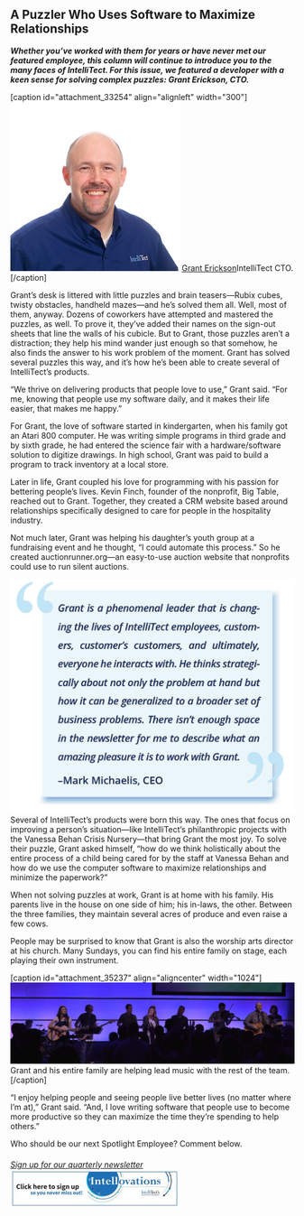 
## A Puzzler Who Uses Software to Maximize Relationships

**_Whether you’ve worked with them for years or have never met our featured employee, this column will continue to introduce you to the many faces of IntelliTect. For this issue, we featured a developer with a keen sense for solving complex puzzles: Grant Erickson, CTO._**

\[caption id="attachment\_33254" align="alignleft" width="300"\]![](https://raw.githubusercontent.com/worseTyler/MarkdownBlogs/main/2019/05/employee-spotlight-grant-erickson/images/Grant-SWR.jpg) [Grant Erickson](/grant-erickson/)IntelliTect CTO.\[/caption\]

Grant’s desk is littered with little puzzles and brain teasers—Rubix cubes, twisty obstacles, handheld mazes—and he’s solved them all. Well, most of them, anyway. Dozens of coworkers have attempted and mastered the puzzles, as well. To prove it, they’ve added their names on the sign-out sheets that line the walls of his cubicle. But to Grant, those puzzles aren’t a distraction; they help his mind wander just enough so that somehow, he also finds the answer to his work problem of the moment. Grant has solved several puzzles this way, and it’s how he’s been able to create several of IntelliTect’s products.

“We thrive on delivering products that people love to use,” Grant said. “For me, knowing that people use my software daily, and it makes their life easier, that makes me happy.”

For Grant, the love of software started in kindergarten, when his family got an Atari 800 computer. He was writing simple programs in third grade and by sixth grade, he had entered the science fair with a hardware/software solution to digitize drawings. In high school, Grant was paid to build a program to track inventory at a local store.

Later in life, Grant coupled his love for programming with his passion for bettering people’s lives. Kevin Finch, founder of the nonprofit, Big Table, reached out to Grant. Together, they created a CRM website based around relationships specifically designed to care for people in the hospitality industry.

Not much later, Grant was helping his daughter’s youth group at a fundraising event and he thought, “I could automate this process.” So he created auctionrunner.org—an easy-to-use auction website that nonprofits could use to run silent auctions.

![](https://raw.githubusercontent.com/worseTyler/MarkdownBlogs/main/2019/05/employee-spotlight-grant-erickson/images/Quote-for-Grant.jpg)Several of IntelliTect’s products were born this way. The ones that focus on improving a person’s situation—like IntelliTect’s philanthropic projects with the Vanessa Behan Crisis Nursery—that bring Grant the most joy. To solve their puzzle, Grant asked himself, “how do we think holistically about the entire process of a child being cared for by the staff at Vanessa Behan and how do we use the computer software to maximize relationships and minimize the paperwork?”

When not solving puzzles at work, Grant is at home with his family. His parents live in the house on one side of him; his in-laws, the other. Between the three families, they maintain several acres of produce and even raise a few cows.

People may be surprised to know that Grant is also the worship arts director at his church. Many Sundays, you can find his entire family on stage, each playing their own instrument.

\[caption id="attachment\_35237" align="aligncenter" width="1024"\]![Picture of Grant and the worship team playing instruments and singing.](https://raw.githubusercontent.com/worseTyler/MarkdownBlogs/main/2019/05/employee-spotlight-grant-erickson/images/Spotlight-background-pic-1-1024x293.jpg) Grant and his entire family are helping lead music with the rest of the team.\[/caption\]

“I enjoy helping people and seeing people live better lives (no matter where I’m at),” Grant said. “And, I love writing software that people use to become more productive so they can maximize the time they’re spending to help others.”

Who should be our next Spotlight Employee? Comment below.

###### [Sign up for our quarterly newsletter](https://bit.ly/2Nhro9T) [![](https://raw.githubusercontent.com/worseTyler/MarkdownBlogs/main/2019/05/employee-spotlight-grant-erickson/images/Click-here-to-sign-up-1-300x69.jpg)](https://bit.ly/2Nhro9T)

